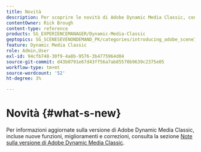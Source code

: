 ```yaml
---
title: Novità
description: Per scoprire le novità di Adobe Dynamic Media Classic, consulta le note sulla versione corrente.
contentOwner: Rick Brough
content-type: reference
products: SG_EXPERIENCEMANAGER/Dynamic-Media-Classic
geptopics: SG_SCENESEVENONDEMAND_PK/categories/introducing_adobe_scene7
feature: Dynamic Media Classic
role: Admin,User
exl-id: 94cfb748-30f9-4a8b-9576-3b4775964d04
source-git-commit: d43b0791e67d43ff56a7ab85570b9639c2375e05
workflow-type: tm+mt
source-wordcount: '52'
ht-degree: 3%

---
```


# Novità {#what-s-new}

Per informazioni aggiornate sulla versione di Adobe Dynamic Media Classic, incluse nuove funzioni, miglioramenti e correzioni, consulta la sezione [Note sulla versione di Adobe Dynamic Media Classic](https://experienceleague.adobe.com/docs/dynamic-media-developer-resources/release-notes/s7rn2017.html).

